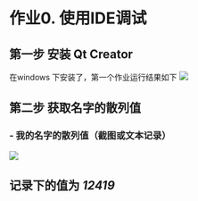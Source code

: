 # 作业0. 使用IDE调试
## 第一步 安装 Qt Creator
在windows 下安装了，第一个作业运行结果如下
![](CS06B_01.png)

## 第二步 获取名字的散列值

### - 我的名字的散列值（截图或文本记录）
![](Assign0_01.png)

## 记录下的值为 ***12419***
